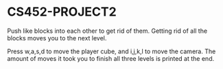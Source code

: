 CS452-PROJECT2
==============

Push like blocks into each other to get rid of them. Getting rid of all the blocks moves you to the next level.

Press w,a,s,d to move the player cube, and i,j,k,l to move the camera. The amount of moves it took you to finish all three levels is printed at the end.
